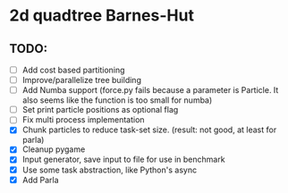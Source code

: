 # 2d quadtree Barnes-Hut


## TODO:

- [ ] Add cost based partitioning
- [ ] Improve/parallelize tree building 
- [ ] Add Numba support (force.py fails because a parameter is Particle. It also seems like the function is too small for numba)
- [ ] Set print particle positions as optional flag
- [ ] Fix multi process implementation
- [x] Chunk particles to reduce task-set size. (result: not good, at least for parla)
- [x] Cleanup pygame
- [x] Input generator, save input to file for use in benchmark
- [x] Use some task abstraction, like Python's async
- [x] Add Parla
